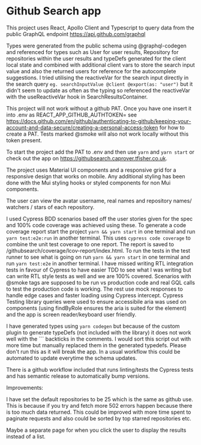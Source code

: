# Github Search app

This project uses React, Apollo Client and Typescript to query data from the public GraphQL endpoint <https://api.github.com/graphql>

Types were generated from the public schema using @graphql-codegen and referenced for types such as User for user results, Repository for repositories within the user results and typeDefs generated for the client local state and combined with additional client vars to store the search input value and also the returned users for reference for the autocomplete suggestions. I tried utilising the reactiveVar for the search input directly in the search query `eg. searchInputValue @client @export(as: "user")` but it didn't seem to update as often as the typing so referenced the reactiveVar with the useReactiveVar hook in SearchResultsContainer.

This project will not work without a github PAT. Once you have one insert it into .env as REACT_APP_GITHUB_AUTHTOKEN=<your PAT> see <https://docs.github.com/en/github/authenticating-to-github/keeping-your-account-and-data-secure/creating-a-personal-access-token> for how to create a PAT. Tests marked @smoke will also not work locally without this token present.

To start the project add the PAT to .env and then use `yarn` and `yarn start` or check out the app on <https://githubsearch.caprover.tfisher.co.uk>.

The project uses Material UI components and a responsive grid for a responsive design that works on mobile. Any additional styling has been done with the Mui styling hooks or styled components for non Mui components.

The user can view the avatar username, real names and repository names/ watchers / stars of each repository.

I used Cypress BDD scenarios based off the user stories given for the spec and 100% code coverage was achieved using these. To generate a code coverage report start the project `yarn && yarn start` in one terminal and run `yarn test:e2e:run` in another terminal. This uses `cypress code coverage` to combine the unit test coverage to one report. The report is saved to /githubsearch/coverage/lcov-report/index.html. To run the tests in the test runner to see what is going on run `yarn && yarn start` in one terminal and run `yarn test:e2e` in another terminal. I have missed writing RTL integration tests in favour of Cypress to have easier TDD to see what I was writing but can write RTL style tests as well and we are 100% covered. Scenarios with @smoke tags are supposed to be run vs production code and real GQL calls to test the production code is working. The rest use mock responses to handle edge cases and faster loading using Cypress intercept. Cypress Testing library queries were used to ensure accessibile aria was used on components (using findByRole ensures the aria is suited for the element) and the app is screen reader/keyboard user friendly.

I have generated types using `yarn codegen` but because of the custom plugin to generate typeDefs (not included with the library) it does not work well with the ``` backticks in the comments. I would sort this script out with more time but manually replaced them in the generated typedefs. Please don't run this as it will break the app. In a usual workflow this could be automated to update everytime the schema updates.

There is a github workflow included that runs linting/tests the Cypress tests and has semantic release to automatically bump versions.

Improvements:

I have set the default repositories to be 25 which is the same as github use. This is because if you try and fetch more 502 errors happen because there is too much data returned. This could be improved with more time spent to paginate requests and also could be sorted by top starred repositories etc.

Maybe a separate page for when you click the user to display the results instead of a list.
